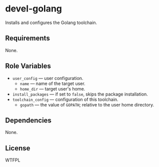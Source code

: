 devel-golang
============

Installs and configures the Golang toolchain.

Requirements
------------

None.

Role Variables
--------------

* `user_config` &mdash; user configuration.
    * `name` &mdash; name of the target user.
    * `home_dir` &mdash; target user's home.
* `install_packages` &mdash; if set to `false`, skips the package installation.
* `toolchain_config` &mdash; configuration of this toolchain.
    * `gopath` &mdash; the value of `GOPATH`; relative to the user home directory.

Dependencies
------------

None.

License
-------

WTFPL
